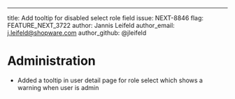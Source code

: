 ---
title:          Add tooltip for disabled select role field
issue:          NEXT-8846
flag:           FEATURE_NEXT_3722
author:         Jannis Leifeld
author_email:   j.leifeld@shopware.com
author_github:  @jleifeld
# Administration
* Added a tooltip in user detail page for role select which shows a warning when user is admin
